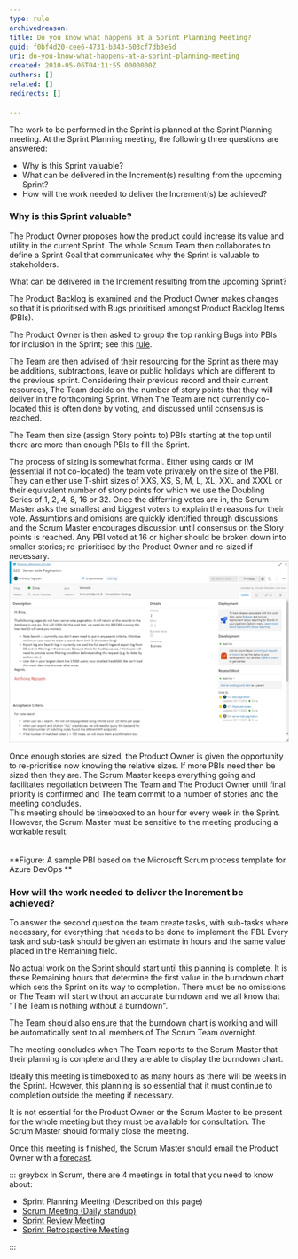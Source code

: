 ```yaml
---
type: rule
archivedreason: 
title: Do you know what happens at a Sprint Planning Meeting?
guid: f0bf4d20-cee6-4731-b343-603cf7db3e5d
uri: do-you-know-what-happens-at-a-sprint-planning-meeting
created: 2010-05-06T04:11:55.0000000Z
authors: []
related: []
redirects: []

---
```


The work to be performed in the Sprint is planned at the Sprint Planning meeting. At the Sprint Planning meeting, the following three questions are answered:

* Why is this Sprint valuable?
* What can be delivered in the Increment(s) resulting from the upcoming Sprint?
* How will the work needed to deliver the Increment(s) be achieved?


<!--endintro-->

### Why is this Sprint valuable?


The Product Owner proposes how the product could increase its value and utility in the current Sprint. The whole Scrum Team then collaborates to define a Sprint Goal that communicates why the Sprint is valuable to stakeholders.

What can be delivered in the Increment resulting from the upcoming Sprint?



The Product Backlog is examined and the Product Owner makes changes so that it is prioritised with Bugs prioritised amongst Product Backlog Items (PBIs).

The Product Owner is then asked to group the top ranking Bugs into PBIs for inclusion in the Sprint; see this [rule](/Pages/BugsontheProductBacklog.aspx).

The Team are then advised of their resourcing for the Sprint as there may be additions, subtractions, leave or public holidays which are different to the previous sprint. Considering their previous record and their current resources, The Team decide on the number of story points that they will deliver in the forthcoming Sprint. When The Team are not currently co-located this is often done by voting, and discussed until consensus is reached.

The Team then size (assign Story points to) PBIs starting at the top until there are more than enough PBIs to fill the Sprint.

The process of sizing is somewhat formal. Either using cards or IM (essential if not co-located) the team vote privately on the size of the PBI. They can either use T-shirt sizes of XXS, XS, S, M, L, XL, XXL and XXXL or their equivalent number of story points for which we use the Doubling Series of 1, 2, 4, 8, 16 or 32. Once the differring votes are in, the Scrum Master asks the smallest and biggest voters to explain the reasons for their vote. Assumtions and omisions are quickly identified through discussions and the Scrum Master encourages discussion until consensus on the Story points is reached. Any PBI voted at 16 or higher should be broken down into smaller stories; re-prioritised by the Product Owner and re-sized if necessary.
![PBI.png](PBI.png)

Once enough stories are sized, the Product Owner is given the opportunity to re-prioritise now knowing the relative sizes. If more PBIs need then be sized then they are. The Scrum Master keeps everything going and facilitates negotiation between The Team and The Product Owner until final priority is confirmed and The team commit to a number of stories and the meeting concludes.<br>      This meeting should be timeboxed to an hour for every week in the Sprint. However, the Scrum Master must be sensitive to the meeting producing a workable result.<br>      <br>   
 **Figure: A sample PBI based on the Microsoft Scrum process template for Azure DevOps
** 
### How will the work needed to deliver the Increment be achieved?


To answer the second question the team create tasks, with sub-tasks where necessary, for everything that needs to be done to implement the PBI.  Every task and sub-task should be given an estimate in hours and the same value placed in the Remaining field.


 No actual work on the Sprint should start until this planning is complete.  It is these Remaining hours that determine the first value in the burndown chart which sets the Sprint on its way to completion.  There must be no omissions or The Team will start without an accurate burndown and we all know that "The Team is nothing without a burndown".

 The Team should also ensure that the burndown chart is working and will be automatically sent to all members of The Scrum Team overnight.   

 The meeting concludes when The Team reports to the Scrum Master that their planning is complete and they are able to display the burndown chart.

 Ideally this meeting is timeboxed to as many hours as there will be weeks in the Sprint.  However, this planning is so essential that it must continue to completion outside the meeting if necessary.  

 It is not essential for the Product Owner or the Scrum Master to be present for the whole meeting but they must be available for consultation. The Scrum Master should formally close the meeting. 

Once this meeting is finished, the Scrum Master should email the Product Owner with a [forecast](/Pages/Do-you-create-a-Sprint-Forecast-email.aspx).




::: greybox
In Scrum, there are 4 meetings in total that you need to know about:
* Sprint Planning Meeting (Described on this page)
* [Scrum Meeting (Daily standup)](/Pages/DailyScrumUpdateTasks.aspx "Update tasks before Daily Scrum Meeting")
* [Sprint Review Meeting](/Pages/SprintReviewMeeting.aspx "Sprint Review Meeting")
* [Sprint Retrospective Meeting](/Pages/RetrospectiveMeeting.aspx "Retrospective Meeting")


:::
